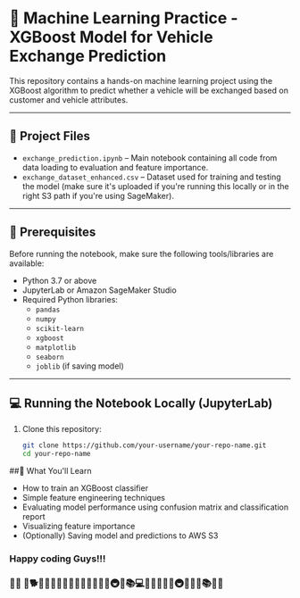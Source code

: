 # 🚀 Machine Learning Practice - XGBoost Model for Vehicle Exchange Prediction

This repository contains a hands-on machine learning project using the XGBoost algorithm to predict whether a vehicle will be exchanged based on customer and vehicle attributes.

---

## 📂 Project Files

- `exchange_prediction.ipynb` – Main notebook containing all code from data loading to evaluation and feature importance.
- `exchange_dataset_enhanced.csv` – Dataset used for training and testing the model (make sure it's uploaded if you're running this locally or in the right S3 path if you're using SageMaker).

---

## 🧰 Prerequisites

Before running the notebook, make sure the following tools/libraries are available:

- Python 3.7 or above
- JupyterLab or Amazon SageMaker Studio
- Required Python libraries:
  - `pandas`
  - `numpy`
  - `scikit-learn`
  - `xgboost`
  - `matplotlib`
  - `seaborn`
  - `joblib` (if saving model)

---

## 💻 Running the Notebook Locally (JupyterLab)

1. Clone this repository:

   ```bash
   git clone https://github.com/your-username/your-repo-name.git
   cd your-repo-name


##🧠 What You'll Learn
- How to train an XGBoost classifier
- Simple feature engineering techniques
- Evaluating model performance using confusion matrix and classification report
- Visualizing feature importance
- (Optionally) Saving model and predictions to AWS S3

### Happy coding Guys!!!
### 🐥👶 🌻🐕🏃🏻‍♂🏏🤸🏻‍♂🧘🏻‍♂🚿🍎🚇🏢📚💻🥗🥎🚶🏻‍♂🚇🍲🥛📱📚😴🐥
